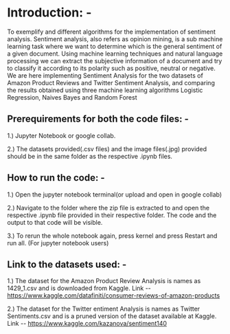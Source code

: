 # Introduction: -

To exemplify and different algorithms for the implementation of sentiment analysis. 
Sentiment analysis, also refers as opinion mining, is a sub machine learning task where we 
want to determine which is the general sentiment of a given document. Using machine 
learning techniques and natural language processing we can extract the subjective
information of a document and try to classify it according to its polarity such as positive, 
neutral or negative. We are here implementing Sentiment Analysis for the two datasets of
Amazon Product Reviews and Twitter Sentiment Analysis, and comparing the results obtained
using three machine learning algorithms Logistic Regression, Naives Bayes and Random Forest 


## Prerequirements for both the code files: -

1.) Jupyter Notebook or google collab.

2.) The datasets provided(.csv files) and the image files(.jpg) provided should be in the same folder as the respective .ipynb files.


## How to run the code: - 

1.) Open the jupyter notebook terminal(or upload and open in google collab) 

2.) Navigate to the folder where the zip file is extracted to and open the respective .ipynb file provided in their respective folder. The code and the output to that code will be visible.

3.) To rerun the whole notebook again, press kernel and press Restart and run all. (For jupyter notebook users)


## Link to the datasets used: -

1.) The dataset for the Amazon Product Review Analysis is names as 1429_1.csv and is downloaded from Kaggle. Link -- https://www.kaggle.com/datafiniti/consumer-reviews-of-amazon-products

2.) The dataset for the Twitter entiment Analysis is names as Twitter Sentiments.csv and is a pruned version of the dataset available at Kaggle. Link -- https://www.kaggle.com/kazanova/sentiment140
